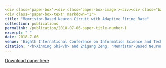```yaml
---
<div class='paper-box'><div class='paper-box-image'><div><div class="badge">ICIST 2018</div><img src='https://github.com/embeddedsky/xinmingshi.github.io/raw/master/images/paper1.png' alt="sym" width="100%"></div></div>
<div class='paper-box-text' markdown="1">
title: "Memristor-Based Neuron Circuit with Adaptive Firing Rate"
collection: publications
permalink: /publication/2018-07-06-paper-title-number-1
excerpt: " "
date: 2018-7-06
venue: 'Eighth International Conference on Information Science and Technology (ICIST)'
citation: '<b>Xinming Shi</b> and Zhigang Zeng, "Memristor-Based Neuron Circuit with Adaptive Firing Rate," <i>2018 Eighth International Conference on Information Science and Technology (ICIST)</i>, Cordoba, Granada, and Seville, Spain, 2018, pp. 176-181, doi: 10.1109/ICIST.2018.8426182.'
---
```

[Download paper here](https://github.com/embeddedsky/xinmingshi.github.io/raw/master/files/paper1.pdf)
